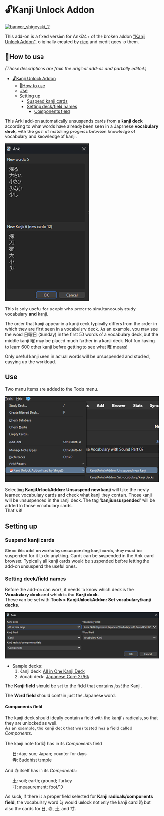# 🔓️Kanji Unlock Addon

[![banner_shigeyuki_2](https://github.com/shigeyukey/Pokemanki-Gold/assets/124401518/8408c164-e95c-4e40-98c1-393b03e04bcb)](https://www.reddit.com/user/Shige-yuki)   <br>
<!-- ### [AnkiWeb Page](https://ankiweb.net/shared/info/🟢) | Code : `🟢` -->


<!-- This add-on is a fixed version of the "Kanji Unlock Addon" for Anki24+. -->
This add-on is a fixed version for Anki24+ of the broken addon <a href="https://ankiweb.net/shared/info/953200781" target="_blank">"Kanji Unlock Addon"</a>, originally created by <a href="https://github.com/pons-deluxe" target="_blank">nico</a> and credit goes to them.



## 📖How to use

*(These descriptions are from the original add-on and partially edited.)*

- [🔓️Kanji Unlock Addon](#️kanji-unlock-addon)
  - [📖How to use](#how-to-use)
  - [Use](#use)
  - [Setting up](#setting-up)
    - [Suspend kanji cards](#suspend-kanji-cards)
    - [Setting deck/field names](#setting-deckfield-names)
      - [Components field](#components-field)


This Anki add-on automatically unsuspends cards from a **kanji deck** according to what words have already been seen in a Japanese **vocabulary deck**, with the goal of matching progress between knowledge of vocabulary and knowledge of kanji.

![alt text](images/kanji_unlock/01.png)


This is only useful for people who prefer to simultaneously study vocabulary **and** kanji.

The order that kanji appear in a kanji deck typically differs from the order in which they are first seen in a vocabulary deck. As an example, you may see the word 日曜日 (Sunday) in the first 50 words of a vocabulary deck, but the middle kanji 曜 may be placed much farther in a kanji deck. Not fun having to learn 600 other kanji before getting to see what 曜 means!

Only useful kanji seen in actual words will be unsuspended and studied, easying up the workload.


## Use

Two menu items are added to the Tools menu.

![alt text](images/kanji_unlock/02.png)

Selecting **KanjiUnlockAddon: Unsuspend new kanji** will take the newly learned vocabulary cards and check what kanji they contain. Those kanji will be unsuspended in the kanji deck. The tag '**kanjiunsuspended**' will be added to those vocabulary cards.  
That's it!


## Setting up

### Suspend kanji cards

Since this add-on works by unsuspending kanji cards, they must be suspended for it to do anything. Cards can be suspended in the Anki card browser. Typically all kanji cards would be suspended before letting the add-on unsuspend the useful ones.

### Setting deck/field names

Before the add-on can work, it needs to know which deck is the **Vocabulary deck** and which is the **Kanji deck**.  
These can be set with **Tools > KanjiUnlockAddon: Set vocabulary/kanji decks**.

![alt text](images/kanji_unlock/03.png)

* Sample decks:
    1. Kanji deck: [All in One Kanji Deck](https://ankiweb.net/shared/info/798002504)
    2. Vocab deck: [Japanese Core 2k/6k](https://ankiweb.net/shared/info/1880390099)

The **Kanji field** should be set to the field that contains *just* the Kanji.

The **Word field** should contain just the Japanese word.


#### Components field

The kanji deck should ideally contain a field with the kanji's radicals, so that they are unlocked as well.  
As an example, the kanji deck that was tested has a field called *Components*.

The kanji note for 時 has in its *Components* field

&nbsp;&nbsp;&nbsp;&nbsp;&nbsp;&nbsp;日: day; sun; Japan; counter for days  
&nbsp;&nbsp;&nbsp;&nbsp;&nbsp;&nbsp;寺: Buddhist temple

And 寺 itself has in its *Components*:

&nbsp;&nbsp;&nbsp;&nbsp;&nbsp;&nbsp;土: soil; earth; ground; Turkey  
&nbsp;&nbsp;&nbsp;&nbsp;&nbsp;&nbsp;寸: measurement; foot/10

As such, if there is a proper field selected for **Kanji radicals/components field**, the vocabulary word 時 would unlock not only the kanji card 時 but also the cards for 日, 寺, 土, and 寸.




